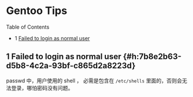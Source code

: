 # Gentoo Tips


<div class="ox-hugo-toc toc has-section-numbers">

<div class="heading">Table of Contents</div>

- <span class="section-num">1</span> [Failed to login as normal user](#h:7b8e2b63-d5b8-4c2a-93bf-c865d2a8223d)

</div>
<!--endtoc-->



## <span class="section-num">1</span> Failed to login as normal user {#h:7b8e2b63-d5b8-4c2a-93bf-c865d2a8223d}

passwd 中，用户使用的 shell ， 必需是包含在 `/etc/shells` 里面的，否则会无法登录，哪怕密码没有问题。

